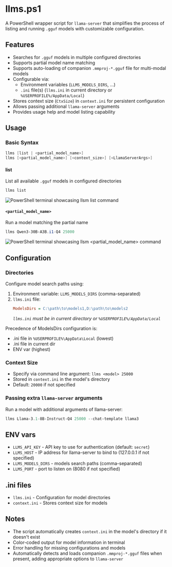 # llms.ps1

A PowerShell wrapper script for `llama-server` that simplifies the process of listing and running `.gguf` models with customizable configuration.

## Features
- Searches for `.gguf` models in multiple configured directories
- Supports partial model name matching
- Supports auto-loading of companion `.mmproj-*.gguf` file for multi-modal models
- Configurable via:
  - Environment variables (`LLMS_MODELS_DIRS`, ...)
  - `.ini` file(s) (`llms.ini` in current directory or `%USERPROFILE%/AppData/Local`)
- Stores context size (`CtxSize`) in `context.ini` for persistent configuration
- Allows passing additional `llama-server` arguments
- Provides usage help and model listing capability

## Usage

### Basic Syntax
```powershell
llms [list | <partial_model_name>]
llms [<partial_model_name>] [<context_size>] [<LlamaServerArgs>]
```

#### list
List all available `.gguf` models in configured directories
```powershell
llms list
```
![PowerShell terminal showcasing `llsm list` command](https://i.postimg.cc/507VKNvn/Clipboard01-1.png)


#### `<partial_model_name>`
Run a model matching the partial name
```powershell
llms Qwen3-30B-A3B.i1-Q4 25000
```
![PowerShell terminal showcasing `llsm <partial_model_name>` command](https://i.postimg.cc/43sBK6Mh/Clipboard03.png)


## Configuration

### Directories
Configure model search paths using:
1. Environment variable: `LLMS_MODELS_DIRS` (comma-separated)
2. `llms.ini` file:
   ```ini
   ModelsDirs = C:\path\to\models1,D:\path\to\models2
   ```
   *`llms.ini` must be in current directory or `%USERPROFILE%/AppData/Local`*

Precedence of ModelsDirs configuration is:

- .ini file in `%USERPROFILE%\AppData\Local` (lowest)
- .ini file in current dir
- ENV var (highest)

### Context Size
- Specify via command line argument: `llms <model> 25000`
- Stored in `context.ini` in the model's directory
- Default: `20000` if not specified

### Passing extra `llama-server` arguments

Run a model with additional arguments of llama-server:

```powershell
llms Llama-3.1-8B-Instruct-Q4 25000 --chat-template llama3
```

## ENV vars
- `LLMS_API_KEY` - API key to use for authentication (default: `secret`)
- `LLMS_HOST` - IP address for llama-server to bind to (127.0.0.1 if not specified)
- `LLMS_MODELS_DIRS` - models search paths (comma-separated)
- `LLMS_PORT` - port to listen on (8080 if not specified)

## .ini files
- `llms.ini` - Configuration for model directories
- `context.ini` - Stores context size for models

## Notes
- The script automatically creates `context.ini` in the model's directory if it doesn't exist
- Color-coded output for model information in terminal
- Error handling for missing configurations and models
- Automatically detects and loads companion `.mmproj-*.gguf` files when present, adding appropriate options to `llama-server`

